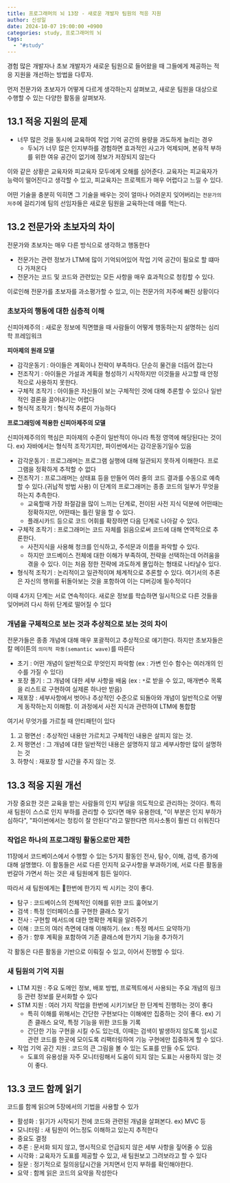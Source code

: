```yaml
---
title: 프로그래머의 뇌 13장 - 새로운 개발자 팀원의 적응 지원
author: 신성일
date: 2024-10-07 19:00:00 +0900
categories: study, 프로그래머의 뇌
tags:
  - "#study"
---
```

경험 많은 개발자나 초보 개발자가 새로운 팀원으로 들어왔을 때 그들에게 제공하는 적응 지원을 개선하는 방법을 다루자.

먼저 전문가와 초보자가 어떻게 다르게 생각하는지 살펴보고, 새로운 팀원을 대상으로 수행할 수 있는 다양한 활동을 살펴보자. 

## 13.1 적응 지원의 문제

- 너무 많은 것을 동시에 교육하여 작업 기억 공간의 용량을 과도하게 늘리는 경우
	- 두뇌가 너무 많은 인지부하를 경험하면 효과적인 사고가 억제되며, 본유적 부하를 위한 여유 공간이 없기에 정보가 저장되지 않는다

이와 같은 상황은 교육자와 피교육자 모두에게 오해를 심어준다. 교육자는 피교육자가 능력이 떨어진다고 생각할 수 있고, 피교육자는 프로젝트가 매우 어렵다고 느낄 수 있다.

어떤 기술을 충분히 익히면 그 기술을 배우는 것이 얼마나 어려운지 잊어버리는 `전문가의 저주`에 걸리기에 팀의 선임자들은 새로운 팀원을 교육하는데 애를 먹는다.

## 13.2 전문가와 초보자의 차이

전문가와 초보자는 매우 다른 방식으로 생각하고 행동한다
- 전문가는 관련 정보가 LTM에 많이 기억되어있어 작업 기억 공간이 필요로 할 떄마다 가져온다
- 전문가는 코드 및 코드와 관련있는 모든 사항을 매우 효과적으로 청킹할 수 있다. 

이로인해 전문가를 초보자를 과소평가할 수 있고, 이는 전문가의 저주에 빠진 상황이다

### 초보자의 행동에 대한 심층적 이해

신피아제주의 : 새로운 정보에 직면했을 때 사람들이 어떻게 행동하는지 설명하는 심리학 프레임워크

**피아제의 원래 모델**

- 감각운동기 : 아이들은 계획이나 전략이 부족하다. 단순히 물건을 더듬어 잡는다
- 전조작기 : 아이들은 가설과 계획을 형성하기 시작하지만 이것들을 사고할 때 안정적으로 사용하지 못한다.
- 구체적 조작기 : 아이들은 자신들이 보는 구체적인 것에 대해 추론할 수 있으나 일반적인 결론을 끌어내기는 어렵다
- 형식적 조작기 : 형식적 추론이 가능하다

**프로그래밍에 적용한 신피아제주의 모델**

신피아제주의의 핵심은 피아제의 수준이 일반적이 아니라 특정 영역에 해당된다는 것이다. ex) 자바에서는 형식적 조작기지만, 파이썬에서는 감각운동기일수 있음

- 감각운동기 : 프로그래머는 프로그램 실행에 대해 일관되지 못하게 이해한다. 프로그램을 정확하게 추적할 수 없다
- 전조작기 : 프로그래머는 상태표 등을 만들어 여러 줄의 코드 결과를 수동으로 예측할 수 있다.(귀납적 방법 사용) 이 단계의 프로그래머는 종종 코드의 일부가 무엇을 하는지 추측한다. 
	- 교육할때 가장 좌절감을 많이 느끼는 단계로, 전이된 사전 지식 덕분에 어떤때는 정확하지만, 어떤때는 틀린 말을 할 수 있다.
	- 플래시카드 등으로 코드 어휘를 확장하면 다음 단계로 나아갈 수 있다.
- 구체적 조작기 : 프로그래머는 코드 자체를 읽음으로써 코드에 대해 연역적으로 추론한다.
	- 사전지식을 사용해 청크를 인식하고, 주석문과 이름을 파악할 수 있다.
	- 하지만 코드베이스 전체에 대한 이해가 부족하여, 전략을 선택하는데 어려움을 겪을 수 있다. 이는 처음 정한 전략에 과도하게 몰입하는 형태로 나타날수 있다.
- 형식적 조작기 : 논리적이고 일관적이며 체계적으로 추론할 수 있다. 여기서의 추론은 자신의 행위를 뒤돌아보는 것을 포함하여 이는 디버깅에 필수적이다


이때 4가지 단계는 서로 연속적이다. 새로운 정보를 학습하면 일시적으로 다른 것들을 잊어버려 다시 하위 단계로 떨어질 수 있다


### 개념을 구체적으로 보는 것과 추상적으로 보는 것의 차이

전문가들은 종종 개념에 대해 매우 포괄적이고 추상적으로 얘기한다. 하지만 초보자들은 칼 메이튼의 `의미적 파동(semantic wave)`를 따른다

- 초기 : 어떤 개념이 일반적으로 무엇인지 파악함 (ex : 가변 인수 함수는 여러개의 인수를 가질 수 있다)
- 포장 풀기 : 그 개념에 대한 세부 사항을 배움 (ex : `*`로 받을 수 있고, 매개변수 목록을 리스트로 구현하여 실제론 하나만 받음)
- 재포장 : 세부사항에서 벗어나 추상적인 수준으로 되돌아와 개념이 일반적으로 어떻게 동작하는지 이해함. 이 과정에서 사전 지식과 관련하여 LTM에 통합함

여기서 무엇가를 가르칠 때 안티패턴이 있다
1. 고 평면선 : 추상적인 내용만 가르치고 구체적인 내용은 살피지 않는 것.
2. 저 평면선 : 그 개념에 대한 일반적인 내용은 설명하지 않고 세부사항만 많이 설명하는 것
3. 하향식 : 재포장 할 시간을 주지 않는 것. 

## 13.3 적응 지원 개선

가장 중요한 것은 교육을 받는 사람들의 인지 부담을 의도적으로 관리하는 것이다. 특히 새 팀원이 스스로 인지 부하를 관리할 수 있다면 매우 유용한데, "이 부분은 인지 부하가 심하다", "파이썬에서는 청킹이 잘 안된다"라고 말한다면 의사소통이 훨씬 더 쉬워진다

### 작업은 하나의 프로그래밍 활동으로만 제한

11장에서 코드베이스에서 수행할 수 있는 5가지 활동인 전사, 탐수, 이해, 검색, 증가에 대해 설명했다. 이 활동들은 서로 다른 인지적 요구사항을 부과하기에, 서로 다른 활동을 번갈아 가면서 하는 것은 새 팀원에게 힘든 일이다.

따라서 새 팀원에게는 한번에 한가지 씩 시키는 것이 좋다. 

- 탐구 : 코드베이스의 전체적인 이해를 위한 코드 훑어보기
- 검색 : 특정 인터페이스를 구현한 클래스 찾기
- 전사 : 구현할 메서드에 대한 명확한 계획을 알려주기
- 이해 : 코드의 여러 측면에 대해 이해하기. (ex : 특정 메서드 요약하기)
- 증가 : 향후 계획을 포함하여 기존 클래스에 한가지 기능을 추가하기

각 활동은 다른 활동을 기반으로 이뤄질 수 있고, 이어서 진행할 수 있다.


### 새 팀원의 기억 지원

- LTM 지원 : 주요 도메인 정보, 배포 방법, 프로젝트에서 사용되는 주요 개념의 링크 등 관련 정보를 문서화할 수 있다
- STM 지원 : 여러 가지 작업을 한번에 시키기보단 한 단계씩 진행하는 것이 좋다
	- 특히 이해를 위해서는 간단한 구현보다는 이해에만 집중하는 것이 좋다. ex) 기존 클래스 요약, 특정 기능을 위한 코드들 기록
	- 간단한 기능 구현을 시킬 수도 있는데, 이때는 검색이 발생하지 않도록 임시로 관련 코드를 한곳에 모이도록 리팩터링하여 기능 구현에만 집중하게 할 수 있다.
- 작업 기억 공간 지원 : 코드의 큰 그림을 볼 수 있는 도표를 만들 수도 있다. 
	- 도표의 유용성을 자주 모니터링해서 도움이 되지 않는 도표는 사용하지 않는 것이 좋다.


## 13.3 코드 함께 읽기

코드를 함께 읽으며 5장에서의 기법을 사용할 수 있가

- 활성화 : 읽기가 시작되기 전에 코드와 관련된 개념을 살펴본다. ex) MVC 등
- 모니터링 : 새 팀원이 어느정도 이해하고 있는지 추적한다
- 중요도 결정 
- 추론 : 문서화 되지 않고, 명시적으로 언급되지 않은 세부 사항을 짚어줄 수 있음
- 시각화 : 교육자가 도표를 제공할 수 있고, 새 팀원보고 그려보라고 할 수 있다
- 질문 : 정기적으로 질의응답시간을 거치면서 인지 부하를 확인해야한다.
- 요약 : 함께 읽은 코드의 요약을 작성한다


